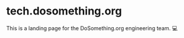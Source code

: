 # tech.dosomething.org

This is a landing page for the DoSomething.org engineering team. :computer:
